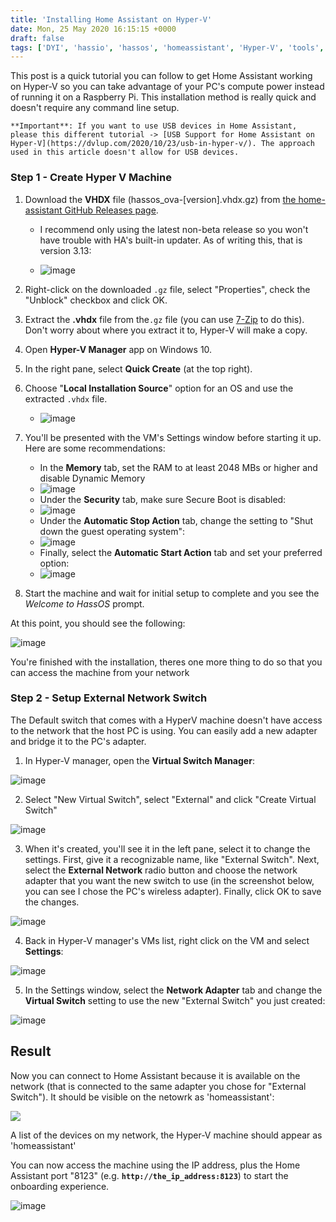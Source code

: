 ```yaml
---
title: 'Installing Home Assistant on Hyper-V'
date: Mon, 25 May 2020 16:15:15 +0000
draft: false
tags: ['DYI', 'hassio', 'hassos', 'homeassistant', 'Hyper-V', 'tools', 'Tools I Use', 'tutorial', 'windows 10', 'windows10']
---
```


This post is a quick tutorial you can follow to get Home Assistant working on Hyper-V so you can take advantage of your PC's compute power instead of running it on a Raspberry Pi. This installation method is really quick and doesn't require any command line setup.

```
**Important**: If you want to use USB devices in Home Assistant, please this different tutorial -> [USB Support for Home Assistant on Hyper-V](https://dvlup.com/2020/10/23/usb-in-hyper-v/). The approach used in this article doesn't allow for USB devices.
```

### Step 1 - Create Hyper V Machine

1.  Download the **VHDX** file (hassos\_ova-\[version\].vhdx.gz) from [the home-assistant GitHub Releases page](https://github.com/home-assistant/operating-system/releases/).
    
    *   I recommend only using the latest non-beta release so you won't have trouble with HA's built-in updater. As of writing this, that is version 3.13:
    
    *   ![image](https://user-images.githubusercontent.com/3520532/82828657-92d9bd80-9e7f-11ea-98d6-ec0ab36983fb.png)
2.  Right-click on the downloaded `.gz` file, select "Properties", check the "Unblock" checkbox and click OK.
3.  Extract the **.vhdx** file from the`.gz` file (you can use [7-Zip](https://www.7-zip.org/download.html) to do this). Don't worry about where you extract it to, Hyper-V will make a copy.
4.  Open **Hyper-V Manager** app on Windows 10.
5.  In the right pane, select **Quick Create** (at the top right).
6.  Choose "**Local Installation Source**" option for an OS and use the extracted `.vhdx` file.
    *   ![image](https://user-images.githubusercontent.com/3520532/82827423-0201e280-9e7d-11ea-8c6f-2f4d54ddce70.png)
7.  You'll be presented with the VM's Settings window before starting it up. Here are some recommendations:
    *   In the **Memory** tab, set the RAM to at least 2048 MBs or higher and disable Dynamic Memory
    *   ![image](https://user-images.githubusercontent.com/3520532/82827917-febb2680-9e7d-11ea-88ac-78f0f8324a4d.png)
    *   Under the **Security** tab, make sure Secure Boot is disabled:
    *   ![image](https://user-images.githubusercontent.com/3520532/74442771-15de8700-4e40-11ea-83a9-daf6b9708621.png)
    *   Under the **Automatic Stop Action** tab, change the setting to "Shut down the guest operating system":
    *   ![image](https://user-images.githubusercontent.com/3520532/82828346-d7b12480-9e7e-11ea-85f1-14ee9a94975d.png)
    *   Finally, select the **Automatic Start Action** tab and set your preferred option:
    *   ![image](https://user-images.githubusercontent.com/3520532/82829015-4a6ecf80-9e80-11ea-8fcf-6ea9a23fda4b.png)
8.  Start the machine and wait for initial setup to complete and you see the _Welcome to HassOS_ prompt.

At this point, you should see the following:

![image](https://user-images.githubusercontent.com/3520532/74443081-969d8300-4e40-11ea-95db-1fa7db51edbc.png)

You're finished with the installation, theres one more thing to do so that you can access the machine from your network

### Step 2 - Setup External Network Switch

The Default switch that comes with a HyperV machine doesn't have access to the network that the host PC is using. You can easily add a new adapter and bridge it to the PC's adapter.

1.  In Hyper-V manager, open the **Virtual Switch Manager**:

![image](https://user-images.githubusercontent.com/3520532/82759997-c7d20b80-9dbe-11ea-822a-0769c811446f.png)

2.  Select "New Virtual Switch", select "External" and click "Create Virtual Switch"

![image](https://user-images.githubusercontent.com/3520532/82760040-0962b680-9dbf-11ea-8da0-5faa28e1d820.png)

3.  When it's created, you'll see it in the left pane, select it to change the settings. First, give it a recognizable name, like "External Switch". Next, select the **External Network** radio button and choose the network adapter that you want the new switch to use (in the screenshot below, you can see I chose the PC's wireless adapter). Finally, click OK to save the changes.

![image](https://user-images.githubusercontent.com/3520532/82760111-76764c00-9dbf-11ea-9bd5-88a6502ca002.png)

4.  Back in Hyper-V manager's VMs list, right click on the VM and select **Settings**:

![image](https://user-images.githubusercontent.com/3520532/82760146-b63d3380-9dbf-11ea-9fbb-22e7c41b0f24.png)

5.  In the Settings window, select the **Network Adapter** tab and change the **Virtual Switch** setting to use the new "External Switch" you just created:

![image](https://user-images.githubusercontent.com/3520532/82760209-192eca80-9dc0-11ea-9143-d162af4630bd.png)

Result
------

Now you can connect to Home Assistant because it is available on the network (that is connected to the same adapter you chose for "External Switch"). It should be visible on the netowrk as 'homeassistant':

![](/dvlup-blog/wp-content/uploads/2020/05/image.png)

A list of the devices on my network, the Hyper-V machine should appear as 'homeassistant'

You can now access the machine using the IP address, plus the Home Assistant port "8123" (e.g. **`http://the_ip_address:8123`**) to start the onboarding experience.

![image](https://user-images.githubusercontent.com/3520532/82760305-a8d47900-9dc0-11ea-9d28-8abe475e1e21.png)